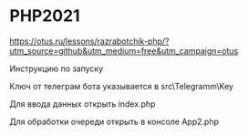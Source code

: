 # PHP2021

https://otus.ru/lessons/razrabotchik-php/?utm_source=github&utm_medium=free&utm_campaign=otus

Инструкцию по запуску

Ключ от телеграм бота указывается в src\Telegramm\Key

Для ввода данных открыть index.php

Для обработки очереди открыть в консоле App2.php